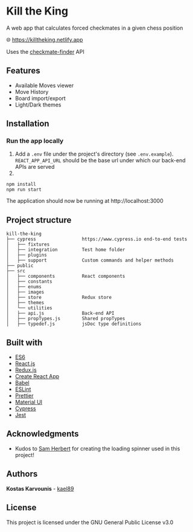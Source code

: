 # Kill the King

A web app that calculates forced checkmates in a given chess position

🌐 https://killtheking.netlify.app

Uses the [checkmate-finder](https://github.com/kael89/checkmate-finder) API

## Features

- Available Moves viewer
- Move History
- Board import/export
- Light/Dark themes

## Installation

### Run the app locally

1. Add a `.env` file under the project's directory (see `.env.example`). `REACT_APP_API_URL` should be the base url under which our back-end APIs are served
2.

```
npm install
npm run start
```

The application should now be running at http://localhost:3000

## Project structure

```
kill-the-king
├── cypress                 https://www.cypress.io end-to-end tests
│   ├── fixtures
│   ├── integration         Test home folder
│   ├── plugins
│   ├── support             Custom commands and helper methods
├── public
├── src
│   ├── components          React components
│   ├── constants
│   ├── enums
│   ├── images
│   ├── store               Redux store
│   ├── themes
│   └── utilities
│   ├── api.js              Back-end API
│   ├── propTypes.js        Shared propTypes
│   ├── typedef.js          jsDoc type definitions
```

## Built with

- [ES6](https://developer.mozilla.org/en-US/docs/Web/JavaScript)
- [React.js](https://reactjs.org/)
- [Redux.js](https://redux.js.org/)
- [Create React App](https://github.com/facebook/create-react-app)
- [Babel](https://babeljs.io/)
- [ESLint](https://eslint.org/)
- [Prettier](https://github.com/prettier/prettier)
- [Material UI](https://material-ui.com/)
- [Cypress](https://www.cypress.io/)
- [Jest](https://jestjs.io/)

## Acknowledgments

- Kudos to [Sam Herbert](https://github.com/SamHerbert/SVG-Loaders) for creating the loading spinner used in this project!

## Authors

**Kostas Karvounis** - [kael89](https://github.com/kael89)

## License

This project is licensed under the GNU General Public License v3.0
